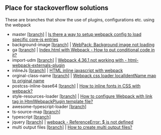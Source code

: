 ## Place for stackoverflow solutions
These are branches that show the use of plugins, configurations etc. using the webpack

- master [[branch]](https://github.com/tomik23/webpack-babel-corejs/tree/awesome-typescript-loader) | [Is there a way to setup webpack config to load specific core-js entries
](https://github.com/tomik23/webpack-babel-corejs)
- background-image [[branch]](https://github.com/tomik23/webpack-babel-corejs/tree/background-image) | [WebPack: Background image not loading  
](https://stackoverflow.com/q/59679426/10424385)
- ga [[branch]](https://github.com/tomik23/webpack-babel-corejs/tree/ga) | [Index.html with Webpack - How to put conditional code in it?  
](https://stackoverflow.com/a/57467398/10424385)
- import-udm [[branch]](https://github.com/tomik23/webpack-babel-corejs/tree/import-udm) | [Webpack 4.36.1 not working with - html-webpack-externals-plugin
](https://stackoverflow.com/a/57181119/10424385)
- inlineJs [[branch]](https://github.com/tomik23/webpack-babel-corejs/tree/inlineJs) | [HTML inline javascript with webpack](https://stackoverflow.com/a/58785472/10424385)
- orginal-class-name [[branch]](https://github.com/tomik23/webpack-babel-corejs/tree/orginal-class-name) | [Webpack css loader localIdentName map to original name
](https://stackoverflow.com/q/56795218/10424385)
- postcss-inline-base64 [[branch]](https://github.com/tomik23/webpack-babel-corejs/tree/postcss-inline-base64) | [How to inline fonts in CSS with webpack?
](https://stackoverflow.com/a/58768300/10424385)
- style-resources-loader [[branch]](https://github.com/tomik23/webpack-babel-corejs/tree/style-resources-loader) | [How to configure Webpack with link tag in HtmlWebpackPlugin template file?](https://stackoverflow.com/q/59555081/10424385)
- awesome-typescript-loader [[branch]](https://github.com/tomik23/webpack-babel-corejs/tree/awesome-typescript-loader)
- ts-source-map [[branch]](https://github.com/tomik23/webpack-babel-corejs/tree/ts-source-map)
- typescript [[branch]](https://github.com/tomik23/webpack-babel-corejs/tree/typescript)
- jquery [[branch]](https://github.com/tomik23/webpack-babel-corejs/tree/jquery) | [webpack - ReferenceError: $ is not defined
](https://stackoverflow.com/a/60552025/10424385)
- multi output files [[branch]](https://github.com/tomik23/webpack-babel-corejs/tree/many-outputs) | [How to create multi output files?](https://stackoverflow.com/questions/60589413/how-to-create-multi-output-files)